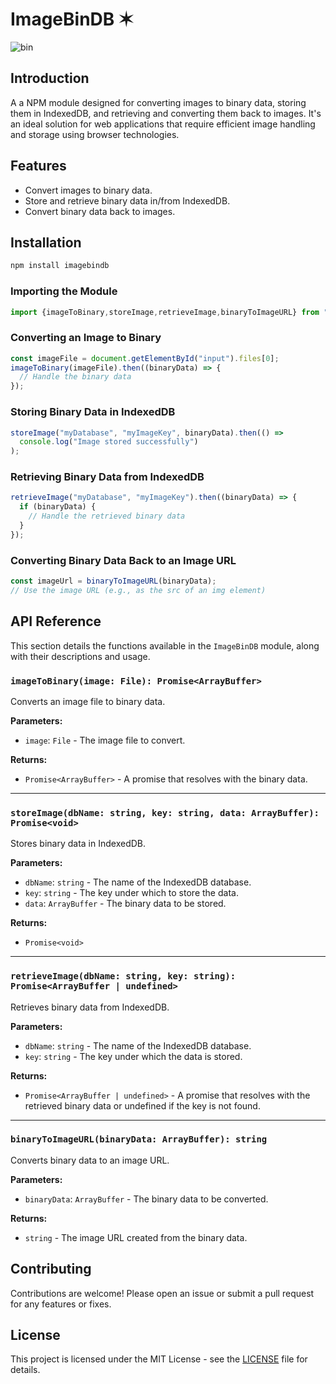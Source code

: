 # ImageBinDB ✶
![bin](https://github.com/vishakh-abhayan/ImageBinDB/assets/94307781/6ebf1f13-dfa1-4adb-afff-0767b9868b26)


## Introduction

A a NPM module designed for converting images to binary data, storing them in IndexedDB, and retrieving and converting them back to images. It's an ideal solution for web applications that require efficient image handling and storage using browser technologies.

## Features

- Convert images to binary data.
- Store and retrieve binary data in/from IndexedDB.
- Convert binary data back to images.

## Installation

```bash
npm install imagebindb
```

### Importing the Module

```javascript
import {imageToBinary,storeImage,retrieveImage,binaryToImageURL} from "imagebindb";
```

### Converting an Image to Binary

```javascript
const imageFile = document.getElementById("input").files[0];
imageToBinary(imageFile).then((binaryData) => {
  // Handle the binary data
});
```

### Storing Binary Data in IndexedDB

```javascript
storeImage("myDatabase", "myImageKey", binaryData).then(() =>
  console.log("Image stored successfully")
);
```

### Retrieving Binary Data from IndexedDB

```javascript
retrieveImage("myDatabase", "myImageKey").then((binaryData) => {
  if (binaryData) {
    // Handle the retrieved binary data
  }
});
```

### Converting Binary Data Back to an Image URL

```javascript
const imageUrl = binaryToImageURL(binaryData);
// Use the image URL (e.g., as the src of an img element)
```

## API Reference

This section details the functions available in the `ImageBinDB` module, along with their descriptions and usage.

### `imageToBinary(image: File): Promise<ArrayBuffer>`

Converts an image file to binary data.

**Parameters:**
- `image`: `File` - The image file to convert.

**Returns:**
- `Promise<ArrayBuffer>` - A promise that resolves with the binary data.

---

### `storeImage(dbName: string, key: string, data: ArrayBuffer): Promise<void>`

Stores binary data in IndexedDB.

**Parameters:**
- `dbName`: `string` - The name of the IndexedDB database.
- `key`: `string` - The key under which to store the data.
- `data`: `ArrayBuffer` - The binary data to be stored.

**Returns:**
- `Promise<void>`

---

### `retrieveImage(dbName: string, key: string): Promise<ArrayBuffer | undefined>`

Retrieves binary data from IndexedDB.

**Parameters:**
- `dbName`: `string` - The name of the IndexedDB database.
- `key`: `string` - The key under which the data is stored.

**Returns:**
- `Promise<ArrayBuffer | undefined>` - A promise that resolves with the retrieved binary data or undefined if the key is not found.

---

### `binaryToImageURL(binaryData: ArrayBuffer): string`

Converts binary data to an image URL.

**Parameters:**
- `binaryData`: `ArrayBuffer` - The binary data to be converted.

**Returns:**
- `string` - The image URL created from the binary data.


## Contributing

Contributions are welcome! Please open an issue or submit a pull request for any features or fixes.

## License

This project is licensed under the MIT License - see the [LICENSE](./LICENSE) file for details.
